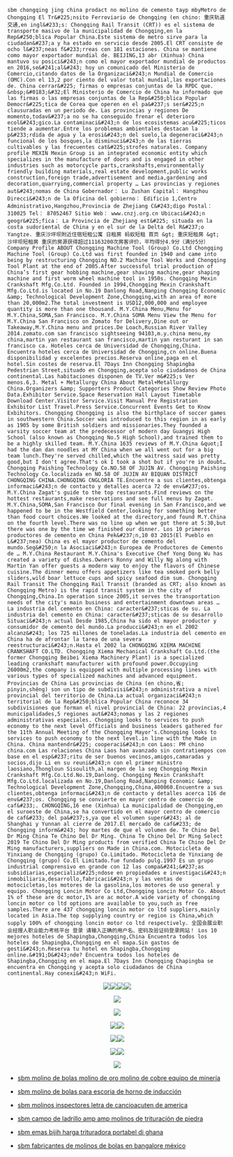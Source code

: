 
```
sbm chongqing jing china prodact no molino de cemento tayp mbyMetro de Chongqing El Tr&#225;nsito Ferroviario de Chongqing (en chino: 重庆轨道交通,en ingl&#233;s: Chongqing Rail Transit (CRT)) es el sistema de transporte masivo de la municipalidad de Chongqing,en la Rep&#250;blica Popular China.Este sistema de metro sirve para la ciudadan&#237;a y ha estado en servicio desde 2005.El CRT consiste de ocho l&#237;neas f&#233;rreas con 181 estaciones. China se mantiene como mayor exportador mundial de. BEIJING,13 abr (Xinhua) China mantuvo su posici&#243;n como el mayor exportador mundial de productos en 2016,se&#241;al&#243; hoy un comunicado del Ministerio de Comercio,citando datos de la Organizaci&#243;n Mundial de Comercio (OMC).Con el 13,2 por ciento del valor total mundial,las exportaciones de. China cerrar&#225; firmas o empresas conjuntas de la RPDC que. &nbsp;&#0183;&#32;El Ministerio de Comercio de China ha informado que las firmas o las empresas conjuntas de la Rep&#250;blica Popular Democr&#225;tica de Corea que operen en el pa&#237;s ser&#225;n clausuradas en un periodo de. Las provincias y regiones De momento,todav&#237;a no se ha conseguido frenar el deterioro ecol&#243;gico.La contaminaci&#243;n de los ecosistemas acu&#225;ticos tiende a aumentar.Entre los problemas ambientales destacan la p&#233;rdida de agua y la erosi&#243;n del suelo,la degeneraci&#243;n funcional de los bosques,la disminuci&#243;n de las tierras cultivables y las frecuentes cat&#225;strofes naturales. Company profile MEXIN Mexin Group is an integrated economic entity which specializes in the manufacture of doors and is engaged in other industries such as motorcycle parts,crankshafts,environmentally friendly building materials,real estate development,public works construction,foreign trade,advertisement and media,gardening and decoration,quarrying,commercial property … Las provincias y regiones aut&#243;nomas de China Gobernador： Lu Zushan Capital： Hangzhou Direcci&#243;n de la Oficina del gobierno： Edificio 1,Centro Administrativo,Hangzhou,Provincia de Zhejiang C&#243;digo Postal： 310025 Tel： 87052467 Sitio Web： www.cnzj.org.cn Ubicaci&#243;n geogr&#225;fica： La Provincia de Zhejiang est&#225; situada en la costa sudoriental de China y en el sur de la Delta del R&#237;o Yangtze. 重庆沙坪坝附近住宿短租公寓 日租房 蚂蚁短租 首页 &gt; 重庆短租房 &gt; 沙坪坝短租房 重庆的房源获得超过11163200次房客评价，平均得分4.9分（满分5分） Company Profile ABOUT Chongqing Machine Tool (Group) Co.Ltd Chongqing Machine Tool (Group) Co.Ltd was first founded in 1940 and came into being by restructuring Chongqing NO.2 Machine Tool Works and Chongqing Tool Plant at the end of 2005.After successful trial production of China’s first gear hobbing machine,gear shaving machine,gear shaping machine and first worm wheel machine tool in 1950s. Chongqing Mexin Crankshaft Mfg.Co.Ltd. Founded in 1994,Chongqing Mexin Crankshaft Mfg.Co.Ltd.is located in No.19 Danlong Road,Nanping Chongqing Economic &amp; Technological Development Zone,Chongqing,with an area of more than 20,000m2.The total investment is USD12,000,000 and employee quantity is more than one thousand. M.Y.China Menu,Menu for M.Y.China,SOMA,San Francisco. M.Y.China SOMA Menu View the Menu for M.Y.China San Francisco on Zomato for Delivery,Dine out or Takeaway,M.Y.China menu and prices.De Loach,Russian River Valley 2014.zomato.com san francisco sightseeing 94103,m.y.china menu,my china,martin yan restaurant san francisco,martin yan resturant in san francisco ca. Hoteles cerca de Universidad de Chongqing,China. Encuentra hoteles cerca de Universidad de Chongqing,cn online.Buena disponibilidad y excelentes precios.Reserva online,paga en el hotel.Sin costes de reserva.El 7Days Inn Chongqing Shapingba Pedestrian Street,situado en Chongqing,acepta solo ciudadanos de China continental.Las habitaciones disponen de TV.Ver m&#225;s Ver menos.6,3. Metal + Metallurgy China About Metal+Metallurgy China.Organizers &amp; Supporters Product Categories Show Review Photo Data.Exhibitor Service.Space Reservation Hall Layout Timetable Download Center.Visitor Service.Visit Manual Pre Registration Exhibitor List Travel.Press Service.Concurrent Events Get to Know Exbihitors. Chongqing Chongqing is also the birthplace of soccer games in southwestern China.Soccer was introduced to this region in as early as 1905 by some British soldiers and missionaries.They founded a varsity soccer team at the predecessor of modern day Guangyi High School (also known as Chongqing No.5 High School),and trained them to be a highly skilled team. M.Y.China 1635 reviews of M.Y.China &quot;I had the dan dan noodles at MY China when we all went out for a big team lunch.They're served chilled,which the waitress said was pretty good,but I don't agree.That's ok I took a shot but if you're in doubt… Chongqing Paishing Technology Co.NO.58 OF JUJIN AV. Chongqing Paishing Technology Co.localizada en NO.58 OF JUJIN AV BIQUAN DISTRICT CHONGQING CHINA.CHONGQING CNGLORIA TE.Encuentre a sus clientes,obtenga informaci&#243;n de contacto y detalles acerca 72 de env&#237;os. M.Y.China Zagat's guide to the top restaurants.Find reviews on the hottest restaurants,make reservations and see full menus by Zagat. M.Y.China,SOMA,San Francisco Our final evening in San Francisco,and we happened to be in the Westfield Center,looking for something better than food court choices.We looked at the directory,and found M.Y.China on the fourth level.There was no line up when we got there at 5:30,but there was one by the time we finished our dinner. Los 10 primeros productores de cemento en China Pek&#237;n,10 03 2015(El Pueblo en L&#237;nea) China es el mayor productor de cemento del mundo.Seg&#250;n la Asociaci&#243;n Europea de Productores de Cemento de … M.Y.China Restaurant M.Y.China's Executive Chef Yong Dong Wu has created a variety of dishes.Owners Ronny and Willy Ng along with Martin Yan offer guests a modern way to enjoy the flavors of Chinese cuisine.The dinner menu offers appetizers like tea smoked pork belly sliders,wild boar lettuce cups and spicy seafood dim sum. Chongqing Rail Transit The Chongqing Rail Transit (branded as CRT; also known as Chongqing Metro) is the rapid transit system in the city of Chongqing,China.In operation since 2005,it serves the transportation needs of the city's main business and entertainment downtown areas … La industria del cemento en China: caracter&#237;sticas de su. La industria del cemento en China: caracter&#237;sticas de su desarrollo Situaci&#243;n actual Desde 1985,China ha sido el mayor productor y consumidor de cemento del mundo.La producci&#243;n en el 2002 alcanz&#243; los 725 millones de toneladas.La industria del cemento en China ha de afrontar la tarea de una severa reestructuraci&#243;n.Hasta el 2002 la CHONGQING XIEMA MACHINE CRANKSHAFT CO.LTD. Chongqing Xiema Mechanical Crankshaft Co.Ltd.(the former Chongqing Beibei Xiema Machinery Plant) is a specialized leading crankshaft manufacturer with profound power.Occupying 26000m2,the company is equipped with multiple processing lines with various types of specialized machines and advanced equipment. Provincias de China Las provincias de China (en chino,省; pinyin,shěng) son un tipo de subdivisi&#243;n administrativa a nivel provincial del territorio de China.La actual organizaci&#243;n territorial de la Rep&#250;blica Popular China reconoce 34 subdivisiones que forman el nivel provincial de China: 22 provincias,4 municipalidades,5 regiones aut&#243;nomas y las 2 regiones administrativas especiales. Chongqing looks to services to push economy to the next level Officials and business leaders gathered for the 11th Annual Meeting of the Chongqing Mayor’s.Chongqing looks to services to push economy to the next level.in line with the Made in China. China mantendr&#225; cooperaci&#243;n con Laos: PM chino china.com Las relaciones China Laos han avanzado sin contratiempos con base en el esp&#237;ritu de ser buenos vecinos,amigos,camaradas y socios,dijo Li en su reuni&#243;n con el primer ministro laosiano,Thongloun Sisoulith,al margen de la seg Chongqing Mexin Crankshaft Mfg.Co.Ltd.No.19,Danlong. Chongqing Mexin Crankshaft Mfg.Co.Ltd.localizada en No.19,Danlong Road,Nanping Economic &amp; Technological Development Zone,Chongqing,China,400060.Encuentre a sus clientes,obtenga informaci&#243;n de contacto y detalles acerca 116 de env&#237;os. Chongqing se convierte en mayor centro de comercio de caf&#233;. CHONGQING,16 ene (Xinhua) La municipalidad de Chongqing,en el suroeste de China,se ha convertido en el mayor centro de comercio de caf&#233; del pa&#237;s,ya que el volumen super&#243; al de Shanghai y Yunnan al cierre de 2017.El mercado de caf&#233; de Chongqing inform&#243; hoy martes de que el volumen de. Te Chino Del Dr Ming China Te Chino Del Dr Ming. China Te Chino Del Dr Ming Select 2019 Te Chino Del Dr Ming products from verified China Te Chino Del Dr Ming manufacturers,suppliers on Made in China.com. Motocicleta de Yinxiang de Chongqing (grupo) Co.Limitado. Motocicleta de Yinxiang de Chongqing (grupo) Co.El Limitado.fue fundado pulg.1997 Es un grupo industrial comprensivo en grande con 12 las compa&#241;&#237;as subsidiarias,especializ&#225;ndose en propiedades e investigaci&#243;n inmobiliaria,desarrollo,fabricaci&#243;n y las ventas de motocicletas,los motores de la gasolina,los motores de uso general y equipo. Chongqing Loncin Motor Co Ltd,Chongqing Loncin Motor Co. About 1% of these are dc motor,1% are ac motor.A wide variety of chongqing loncin motor co ltd options are available to you,such as free samples.There are 437 chongqing loncin motor co ltd suppliers,mainly located in Asia.The top supplying country or region is China,which supply 100% of chongqing loncin motor co ltd respectively. 全国会展业职业经理人职业能力考核平台 登录 请输入正确的用户名、密码及验证码登录网站！ Los 10 mejores hoteles de Shapingba,Chongqing,China Encuentra todos los hoteles de Shapingba,Chongqing en el mapa.Sin gastos de gesti&#243;n.Reserva tu hotel en Shapingba,Chongqing online.&#191;D&#243;nde? Encuentra todos los hoteles de Shapingba,Chongqing en el mapa.El 7Days Inn Chongqing Chapingba se encuentra en Chongqing y acepta solo ciudadanos de China continental.Hay conexi&#243;n WiFi. 
```

<div align="center">

<a href="https://es-mill.shibang-china.com/github&k=sbm+chongqing+jing+china+prodact+no+molino+de+cemento+tayp+mby"><img src="https://static.shibang-china.com/es/mill/index.jpg"></a><a href="https://es-mill.shibang-china.com/materials.htmlgithub&k=sbm+chongqing+jing+china+prodact+no+molino+de+cemento+tayp+mby"><img src="https://static.shibang-china.com/es/mill/materials.jpg"></a><a href="https://es-mill.shibang-china.com/about.htmlgithub&k=sbm+chongqing+jing+china+prodact+no+molino+de+cemento+tayp+mby"><img src="https://static.shibang-china.com/es/mill/about.jpg"></a><a href="https://es-mill.shibang-china.com/contact.htmlgithub&k=sbm+chongqing+jing+china+prodact+no+molino+de+cemento+tayp+mby"><img src="https://static.shibang-china.com/es/mill/contact.jpg"></a>

<a href="https://es-mill.shibang-china.com/github&k=sbm+chongqing+jing+china+prodact+no+molino+de+cemento+tayp+mby"><img src="https://static.shibang-china.com/es/mill/banner.jpg"></a>

<a href="https://swt.shibang-china.com/github&k=sbm+chongqing+jing+china+prodact+no+molino+de+cemento+tayp+mby"><img src="https://static.shibang-china.com/es/mill/chat.jpg"></a>

<a href="https://es-mill.shibang-china.com/products/vertical-roller-mill.htmlgithub&k=sbm+chongqing+jing+china+prodact+no+molino+de+cemento+tayp+mby"><img src="https://static.shibang-china.com/es/mill/vertical.jpg"></a><a href="https://es-mill.shibang-china.com/products/raymond-mill.htmlgithub&k=sbm+chongqing+jing+china+prodact+no+molino+de+cemento+tayp+mby"><img src="https://static.shibang-china.com/es/mill/raymond.jpg"></a>

<a href="https://es-mill.shibang-china.com/products/ultrafine-grinding-mill.htmlgithub&k=sbm+chongqing+jing+china+prodact+no+molino+de+cemento+tayp+mby"><img src="https://static.shibang-china.com/es/mill/ultrafine.jpg"></a><a href="https://es-mill.shibang-china.com/products/trapezium-grinding-mill.htmlgithub&k=sbm+chongqing+jing+china+prodact+no+molino+de+cemento+tayp+mby"><img src="https://static.shibang-china.com/es/mill/trapezium.jpg"></a>

<a href="https://es-mill.shibang-china.com/products/ball-mill.htmlgithub&k=sbm+chongqing+jing+china+prodact+no+molino+de+cemento+tayp+mby"><img src="https://static.shibang-china.com/es/mill/ball.jpg"></a><a href="https://es-mill.shibang-china.com/products/hammer-mill.htmlgithub&k=sbm+chongqing+jing+china+prodact+no+molino+de+cemento+tayp+mby"><img src="https://static.shibang-china.com/es/mill/hammer.jpg"></a>

<a href="https://swt.shibang-china.com/github&k=sbm+chongqing+jing+china+prodact+no+molino+de+cemento+tayp+mby"><img src="https://static.shibang-china.com/es/mill/case.jpg"></a>

</div>


* [sbm molino de bolas molino de oro molino de cobre equipo de minería](sbm%20molino%20de%20bolas%20molino%20de%20oro%20molino%20de%20cobre%20equipo%20de%20miner%C3%ADa.md)

* [sbm molino de bolas para escoria de horno de inducción](sbm%20molino%20de%20bolas%20para%20escoria%20de%20horno%20de%20inducci%C3%B3n.md)

* [sbm molinos inspectores letra de cancioacuten de america](sbm%20molinos%20inspectores%20letra%20de%20cancioacuten%20de%20america.md)

* [sbm campo de ladrillo amp amp molinos de trituración de piedra](sbm%20campo%20de%20ladrillo%20amp%20amp%20molinos%20de%20trituraci%C3%B3n%20de%20piedra.md)

* [sbm emas bijih harga trituradora portabel di ghana](sbm%20emas%20bijih%20harga%20trituradora%20portabel%20di%20ghana.md)

* [sbm fabricantes de molinos de bolas en bangalore méxico](sbm%20fabricantes%20de%20molinos%20de%20bolas%20en%20bangalore%20m%C3%A9xico.md)